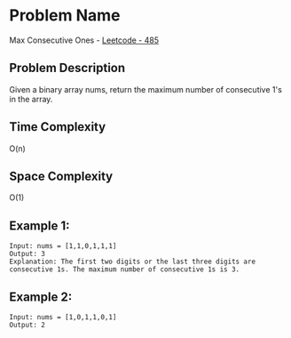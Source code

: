 # Problem Name 
Max Consecutive Ones - [Leetcode - 485](https://leetcode.com/problems/max-consecutive-ones/)

## Problem Description

Given a binary array nums, return the maximum number of consecutive 1's in the array.

## Time Complexity
O(n)

## Space Complexity
O(1)

## Example 1:
```
Input: nums = [1,1,0,1,1,1]
Output: 3
Explanation: The first two digits or the last three digits are consecutive 1s. The maximum number of consecutive 1s is 3.
```

## Example 2:
```
Input: nums = [1,0,1,1,0,1]
Output: 2
```
